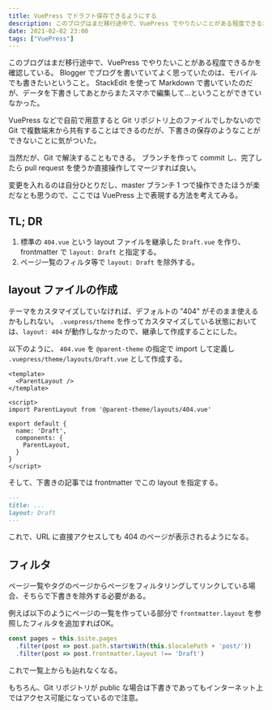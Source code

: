 ```yaml
---
title: VuePress でドラフト保存できるようにする
description: このブログはまだ移行途中で、VuePress でやりたいことがある程度できるかを確認している。
date: 2021-02-02 23:00
tags: ["VuePress"]
---
```


このブログはまだ移行途中で、VuePress でやりたいことがある程度できるかを確認している。
Blogger でブログを書いていてよく思っていたのは、モバイルでも書きたいということ。
StackEdit を使って Markdown で書いていたのだが、データを下書きしてあとからまたスマホで編集して…ということができていなかった。

VuePress などで自前で用意すると Git リポジトリ上のファイルでしかないので Git で複数端末から共有することはできるのだが、下書きの保存のようなことができないことに気がついた。

当然だが、Git で解決することもできる。
ブランチを作って commit し、完了したら pull request を使うか直接操作してマージすれば良い。

変更を入れるのは自分ひとりだし、master ブランチ 1 つで操作できたほうが楽だなとも思うので、ここでは VuePress 上で表現する方法を考えてみる。

## TL; DR

1. 標準の `404.vue` という layout ファイルを継承した `Draft.vue` を作り、 frontmatter で `layout: Draft`  と指定する。
1. ページ一覧のフィルタ等で `layout: Draft` を除外する。

## layout ファイルの作成

テーマをカスタマイズしていなければ、デフォルトの "404" がそのまま使えるかもしれない。
`.vuepress/theme` を作ってカスタマイズしている状態においては、`layout: 404` が動作しなかったので、継承して作成することにした。

以下のように、 `404.vue` を `@parent-theme` の指定で import して定義し `.vuepress/theme/layouts/Draft.vue` として作成する。

```vue
<template>
  <ParentLayout />
</template>

<script>
import ParentLayout from '@parent-theme/layouts/404.vue'

export default {
  name: 'Draft',
  components: {
    ParentLayout,
  }
}
</script>
```

そして、下書きの記事では frontmatter でこの layout を指定する。

```md
---
title: ...
layout: Draft
---
```

これで、URL に直接アクセスしても 404 のページが表示されるようになる。

## フィルタ

ページ一覧やタグのページからページをフィルタリングしてリンクしている場合、そちらで下書きを除外する必要がある。

例えば以下のようにページの一覧を作っている部分で `frontmatter.layout` を参照したフィルタを追加すればOK。

```js
const pages = this.$site.pages
  .filter(post => post.path.startsWith(this.$localePath + 'post/'))
  .filter(post => post.frontmatter.layout !== 'Draft')
```

これで一覧上からも辿れなくなる。

もちろん、Git リポジトリが public な場合は下書きであってもインターネット上ではアクセス可能になっているので注意。
